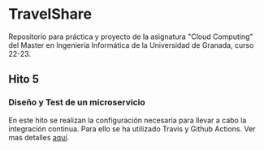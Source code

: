 # TravelShare

Repositorio para práctica y proyecto de la asignatura "Cloud Computing" del Master en Ingeniería Informática de la Universidad de Granada, curso 22-23.

## Hito 5

### Diseño y Test de un microservicio

En este hito se realizan la configuración necesaria para llevar a cabo la integración continua. Para ello se ha utilizado Travis y Github Actions.
Ver mas detalles [aquí](./docs/ci.md).
